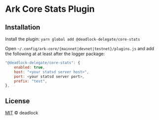 # Ark Core Stats Plugin


## Installation

Install the plugin: `yarn global add @deadlock-delegate/core-stats`

Open `~/.config/ark-core/{mainnet|devnet|testnet}/plugins.js` and add the following at at least after the logger package:
```js
"@deadlock-delegate/core-stats": {
    enabled: true,
    host: "<your statsd server host>",
    port: <your statsd server port>,
    prefix: "test",
},
```

## License

[MIT](LICENSE) © deadlock
